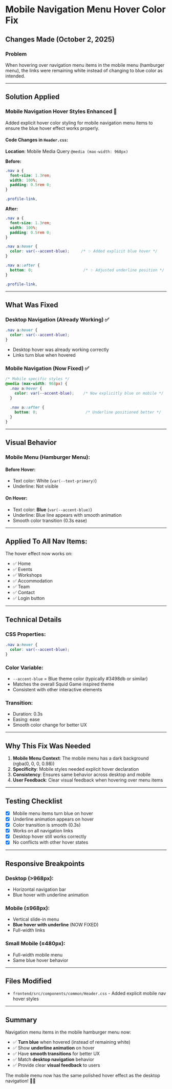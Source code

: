# Mobile Navigation Menu Hover Color Fix

## Changes Made (October 2, 2025)

### Problem
When hovering over navigation menu items in the mobile menu (hamburger menu), the links were remaining white instead of changing to blue color as intended.

---

## Solution Applied

### Mobile Navigation Hover Styles Enhanced 📱

Added explicit hover color styling for mobile navigation menu items to ensure the blue hover effect works properly.

#### Code Changes in `Header.css`:

**Location**: Mobile Media Query `@media (max-width: 968px)`

**Before:**
```css
.nav a {
  font-size: 1.3rem;
  width: 100%;
  padding: 0.5rem 0;
}

.profile-link,
```

**After:**
```css
.nav a {
  font-size: 1.3rem;
  width: 100%;
  padding: 0.5rem 0;
}

.nav a:hover {
  color: var(--accent-blue);     /* ✨ Added explicit blue hover */
}

.nav a::after {
  bottom: 0;                      /* ✨ Adjusted underline position */
}

.profile-link,
```

---

## What Was Fixed

### Desktop Navigation (Already Working) ✅
```css
.nav a:hover {
  color: var(--accent-blue);
}
```
- Desktop hover was already working correctly
- Links turn blue when hovered

### Mobile Navigation (Now Fixed) ✅
```css
/* Mobile specific styles */
@media (max-width: 968px) {
  .nav a:hover {
    color: var(--accent-blue);    /* Now explicitly blue on mobile */
  }
  
  .nav a::after {
    bottom: 0;                     /* Underline positioned better */
  }
}
```

---

## Visual Behavior

### Mobile Menu (Hamburger Menu):

#### Before Hover:
- Text color: White (`var(--text-primary)`)
- Underline: Not visible

#### On Hover:
- Text color: **Blue** (`var(--accent-blue)`)
- Underline: Blue line appears with smooth animation
- Smooth color transition (0.3s ease)

---

## Applied To All Nav Items:

The hover effect now works on:
- ✅ Home
- ✅ Events  
- ✅ Workshops
- ✅ Accommodation
- ✅ Team
- ✅ Contact
- ✅ Login button

---

## Technical Details

### CSS Properties:
```css
.nav a:hover {
  color: var(--accent-blue);
}
```

### Color Variable:
- `--accent-blue` = Blue theme color (typically #3498db or similar)
- Matches the overall Squid Game inspired theme
- Consistent with other interactive elements

### Transition:
- Duration: 0.3s
- Easing: ease
- Smooth color change for better UX

---

## Why This Fix Was Needed

1. **Mobile Menu Context**: The mobile menu has a dark background (rgba(0, 0, 0, 0.98))
2. **Specificity**: Mobile styles needed explicit hover declaration
3. **Consistency**: Ensures same behavior across desktop and mobile
4. **User Feedback**: Clear visual feedback when hovering over menu items

---

## Testing Checklist

- [x] Mobile menu items turn blue on hover
- [x] Underline animation appears on hover
- [x] Color transition is smooth (0.3s)
- [x] Works on all navigation links
- [x] Desktop hover still works correctly
- [x] No conflicts with other hover states

---

## Responsive Breakpoints

### Desktop (>968px):
- Horizontal navigation bar
- Blue hover with underline animation

### Mobile (≤968px):
- Vertical slide-in menu
- **Blue hover with underline** (NOW FIXED)
- Full-width links

### Small Mobile (≤480px):
- Full-width mobile menu
- Same blue hover behavior

---

## Files Modified
- `frontend/src/components/common/Header.css` - Added explicit mobile nav hover styles

---

## Summary

Navigation menu items in the mobile hamburger menu now:
- ✅ **Turn blue** when hovered (instead of remaining white)
- ✅ Show **underline animation** on hover
- ✅ Have **smooth transitions** for better UX
- ✅ Match **desktop navigation** behavior
- ✅ Provide clear **visual feedback** to users

The mobile menu now has the same polished hover effect as the desktop navigation! 🎉📱

